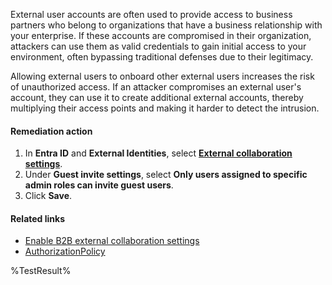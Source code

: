 External user accounts are often used to provide access to business partners who belong to organizations that have a business relationship with your enterprise. If these accounts are compromised in their organization, attackers can use them as valid credentials to gain initial access to your environment, often bypassing traditional defenses due to their legitimacy.

Allowing external users to onboard other external users increases the risk of unauthorized access. If an attacker compromises an external user's account, they can use it to create additional external accounts, thereby multiplying their access points and making it harder to detect the intrusion.

#### Remediation action

1. In **Entra ID** and **External Identities**, select **[External collaboration settings](https://entra.microsoft.com/#view/Microsoft_AAD_IAM/CompanyRelationshipsMenuBlade/~/Settings/menuId/Settings)**.
2. Under **Guest invite settings**, select **Only users assigned to specific admin roles can invite guest users**.
3. Click **Save**.

#### Related links

- [Enable B2B external collaboration settings](https://learn.microsoft.com/entra/external-id/external-collaboration-settings-configure)
- [AuthorizationPolicy](https://learn.microsoft.com/graph/api/resources/authorizationpolicy?view=graph-rest-1.0)

<!--- Results --->
%TestResult%
